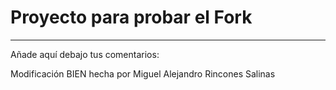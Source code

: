 # Proyecto para probar el Fork

----
Añade aquí debajo tus comentarios:

Modificación BIEN hecha por Miguel Alejandro Rincones Salinas

<!-- A partir de aquí (esta línea no se muestra) -->
